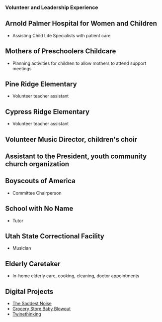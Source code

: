 ### Volunteer and Leadership Experience
## Arnold Palmer Hospital for Women and Children 
* Assisting Child Life Specialists with patient care
## Mothers of Preschoolers Childcare  
* Planning activities for children to allow mothers to attend support meetings
## Pine Ridge Elementary 
* Volunteer teacher assistant
## Cypress Ridge Elementary
* Volunteer teacher assistant
## Volunteer Music Director, children's choir
## Assistant to the President, youth community church organization
## Boyscouts of America
* Committee Chairperson
## School with No Name
* Tutor
## Utah State Correctional Facility
* Musician
## Elderly Caretaker
* In-home elderly care, cooking, cleaning, doctor appointments 
## Digital Projects
* [The Saddest Noise](https://openprocessing.org/sketch/2602956)
* [Grocery Store Baby Blowout](bitsy.html)
* [Twinethinking](Twinethinking.html)
